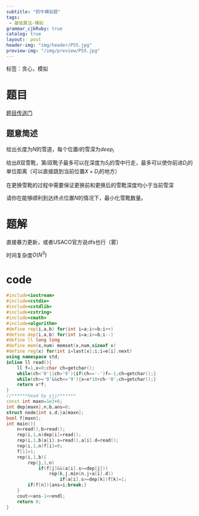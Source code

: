 ```yaml
---
subtitle: "奶牛模拟题"
tags: 
 - 基础算法-模拟
grammar_cjkRuby: true
catalog: true
layout:  post
header-img: "img/header/P55.jpg"
preview-img: "/img/preview/P55.jpg"
---
```


标签：贪心，模拟

# 题目

[题目传送门](https://www.luogu.org/problemnew/show/P4265)

## 题意简述

给出长度为$N$的雪道，每个位置$i$的雪深为$deep_i$

给出$B$双雪靴，第$i$双靴子最多可以在深度为$S_i$的雪中行走，最多可以使你前进$D_i$的单位距离（可以直接跳到当前位置$X+D_i$的地方）

在更换雪靴的过程中需要保证更换前和更换后的雪靴深度均小于当前雪深

请你在能够顺利到达终点位置$N$的情况下，最小化雪靴数量。

# 题解

直接暴力更新，或者USACO官方说dfs也行（雾）

时间复杂度$O(N^3)$

# code
```cpp
#include<iostream>
#include<cstdio>
#include<cstdlib>
#include<cstring>
#include<cmath>
#include<algorithm>
#define rep(i,a,b) for(int i=a;i<=b;i++)
#define dep(i,a,b) for(int i=a;i>=b;i--)
#define ll long long
#define mem(x,num) memset(x,num,sizeof x)
#define reg(x) for(int i=last[x];i;i=e[i].next)
using namespace std;
inline ll read(){
    ll f=1,x=0;char ch=getchar();
    while(ch<'0'||ch>'9'){if(ch=='-')f=-1;ch=getchar();}
    while(ch>='0'&&ch<='9'){x=x*10+ch-'0';ch=getchar();}
    return x*f;
}
//******head by yjjr******
const int maxn=1e3+6;
int dep[maxn],n,b,ans=0;
struct node{int s,d;}a[maxn];
bool f[maxn];
int main(){
    n=read(),b=read();
    rep(i,1,n)dep[i]=read();
    rep(i,1,b)a[i].s=read(),a[i].d=read();
    rep(i,1,n)f[i]=0;
    f[1]=1;
    rep(i,1,b){
        rep(j,1,n)
            if(f[j]&&(a[i].s>=dep[j]))
                rep(k,j,min(n,j+a[i].d))
                    if(a[i].s>=dep[k])f[k]=1;
        if(f[n]){ans=i;break;}
    }
    cout<<ans-1<<endl;
    return 0;
}
```

